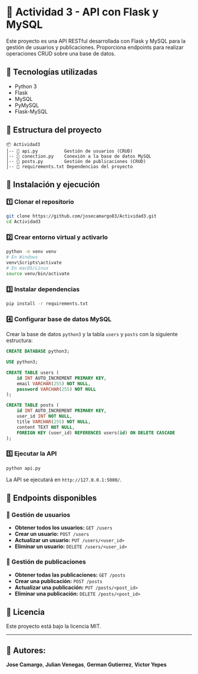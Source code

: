# 📌 Actividad 3 - API con Flask y MySQL

Este proyecto es una API RESTful desarrollada con Flask y MySQL para la gestión de usuarios y publicaciones. Proporciona endpoints para realizar operaciones CRUD sobre una base de datos.

## 📌 Tecnologías utilizadas

- Python 3
- Flask
- MySQL
- PyMySQL
- Flask-MySQL

## 📂 Estructura del proyecto

```
📦 Actividad3
│-- 📜 api.py          Gestión de usuarios (CRUD)
│-- 📜 conection.py    Conexión a la base de datos MySQL
│-- 📜 posts.py        Gestión de publicaciones (CRUD)
│-- 📜 requirements.txt Dependencias del proyecto
```

## 🚀 Instalación y ejecución

### 1️⃣ Clonar el repositorio

```bash
git clone https://github.com/josecamargo83/Actividad3.git
cd Actividad3
```

### 2️⃣ Crear entorno virtual y activarlo

```bash
python -m venv venv
# En Windows
venv\Scripts\activate
# En macOS/Linux
source venv/bin/activate
```

### 3️⃣ Instalar dependencias

```bash
pip install -r requirements.txt
```

### 4️⃣ Configurar base de datos MySQL

Crear la base de datos `python3` y la tabla `users` y `posts` con la siguiente estructura:

```sql
CREATE DATABASE python3;

USE python3;

CREATE TABLE users (
    id INT AUTO_INCREMENT PRIMARY KEY,
    email VARCHAR(255) NOT NULL,
    password VARCHAR(255) NOT NULL
);

CREATE TABLE posts (
    id INT AUTO_INCREMENT PRIMARY KEY,
    user_id INT NOT NULL,
    title VARCHAR(255) NOT NULL,
    content TEXT NOT NULL,
    FOREIGN KEY (user_id) REFERENCES users(id) ON DELETE CASCADE
);
```

### 5️⃣ Ejecutar la API

```bash
python api.py
```

La API se ejecutará en `http://127.0.0.1:5000/`.

## 📡 Endpoints disponibles

### 📌 Gestión de usuarios

- **Obtener todos los usuarios:** `GET /users`
- **Crear un usuario:** `POST /users`
- **Actualizar un usuario:** `PUT /users/<user_id>`
- **Eliminar un usuario:** `DELETE /users/<user_id>`

### 📌 Gestión de publicaciones

- **Obtener todas las publicaciones:** `GET /posts`
- **Crear una publicación:** `POST /posts`
- **Actualizar una publicación:** `PUT /posts/<post_id>`
- **Eliminar una publicación:** `DELETE /posts/<post_id>`

## 📄 Licencia

Este proyecto está bajo la licencia MIT.

---

## 👤 Autores:

**Jose Camargo**,
**Julian Venegas**,
**German Gutierrez**,
**Victor Yepes**
